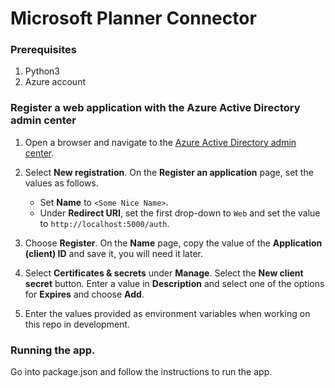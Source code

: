 # Microsoft Planner Connector

### Prerequisites

1. Python3
2. Azure account

### Register a web application with the Azure Active Directory admin center

1. Open a browser and navigate to the [Azure Active Directory admin center](https://aad.portal.azure.com).

2. Select **New registration**. On the **Register an application** page, set the values as follows.

    - Set **Name** to `<Some Nice Name>`.
    - Under **Redirect URI**, set the first drop-down to `Web` and set the value to `http://localhost:5000/auth`.

3. Choose **Register**. On the **Name** page, copy the value of the **Application (client) ID** and save it, you will need it later.

4. Select **Certificates & secrets** under **Manage**. Select the **New client secret** button. Enter a value in **Description** and select one of the options for **Expires** and choose **Add**.

5. Enter the values provided as environment variables when working on this repo in development.

### Running the app.

Go into package.json and follow the instructions to run the app. 
